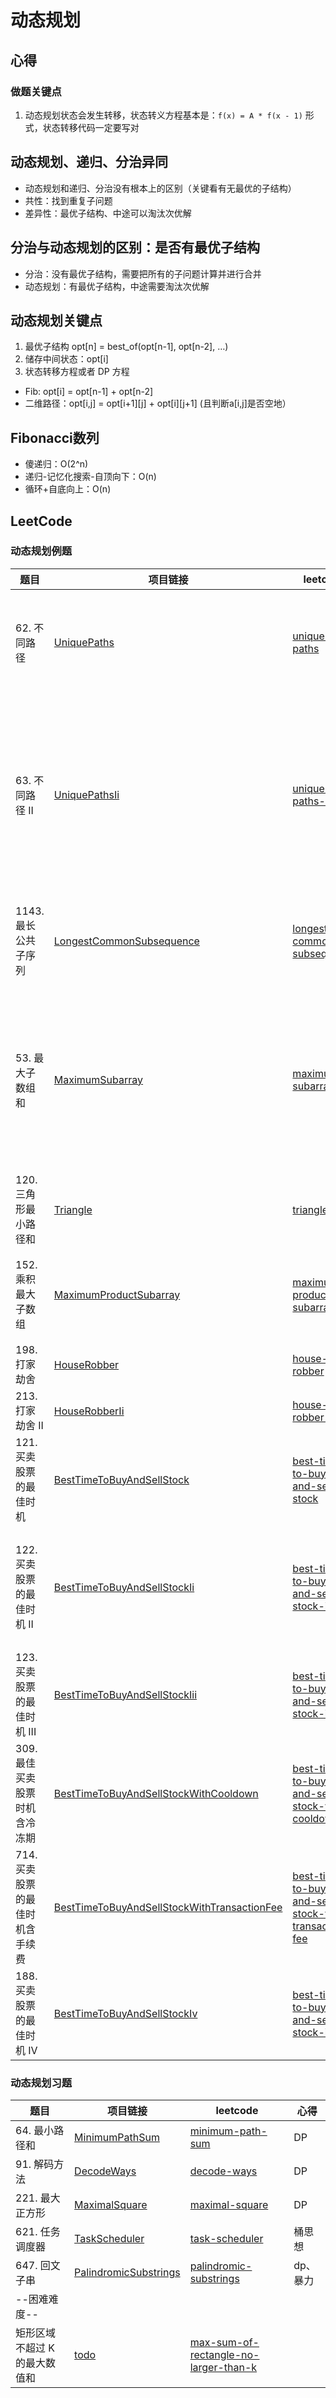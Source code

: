 # 动态规划

## 心得
### 做题关键点
1. 动态规划状态会发生转移，状态转义方程基本是：`f(x) = A * f(x - 1)` 形式，状态转移代码一定要写对

## 动态规划、递归、分治异同
- 动态规划和递归、分治没有根本上的区别（关键看有无最优的子结构）
- 共性：找到重复子问题
- 差异性：最优子结构、中途可以淘汰次优解

## 分治与动态规划的区别：是否有最优子结构
- 分治：没有最优子结构，需要把所有的子问题计算并进行合并
- 动态规划：有最优子结构，中途需要淘汰次优解

## 动态规划关键点

1. 最优子结构 opt[n] = best_of(opt[n-1], opt[n-2], …)
2. 储存中间状态：opt[i]
3. 状态转移方程或者 DP 方程

- Fib: opt[i] = opt[n-1] + opt[n-2]
- 二维路径：opt[i,j] = opt[i+1][j] + opt[i][j+1] (且判断a[i,j]是否空地）

## Fibonacci数列
- 傻递归：O(2^n)
- 递归-记忆化搜索-自顶向下：O(n)
- 循环+自底向上：O(n)

## LeetCode

### 动态规划例题
| 题目 | 项目链接 | leetcode | 心得 |
|---|---|---|---|
| 62. 不同路径 | [UniquePaths](leetcode6/UniquePaths.java) | [unique-paths](https://leetcode-cn.com/problems/unique-paths/) | 前两道题做法一致，简单DP |
| 63. 不同路径 II | [UniquePathsIi](leetcode6/UniquePathsIi.java) | [unique-paths-ii](https://leetcode-cn.com/problems/unique-paths-ii/) | 仅加上对障碍的判断即可，需要注意初始化时也会有障碍 |
| 1143. 最长公共子序列 | [LongestCommonSubsequence](leetcode6/LongestCommonSubsequence.java) | [longest-common-subsequence](https://leetcode-cn.com/problems/longest-common-subsequence/) | 重点是得出状态转移方程 |
| 53. 最大子数组和 | [MaximumSubarray](leetcode6/MaximumSubarray.java) | [maximum-subarray](https://leetcode-cn.com/problems/maximum-subarray/) | 动态规划，仅需要取最大值，不需要保存全部状态值 |
| 120. 三角形最小路径和 | [Triangle](leetcode6/Triangle.java) | [triangle](https://leetcode-cn.com/problems/triangle/) | DFS、动态规划 |
| 152. 乘积最大子数组 | [MaximumProductSubarray](leetcode6/MaximumProductSubarray.java) | [maximum-product-subarray](https://leetcode-cn.com/problems/maximum-product-subarray/) | 状态转移方程比较难理解 |
| 198. 打家劫舍 | [HouseRobber](leetcode6/HouseRobber.java) | [house-robber](https://leetcode-cn.com/problems/house-robber/) | DP |
| 213. 打家劫舍 II | [HouseRobberIi](leetcode6/HouseRobberIi.java) | [house-robber-ii](https://leetcode-cn.com/problems/house-robber-ii/) | DP |
| 121. 买卖股票的最佳时机 | [BestTimeToBuyAndSellStock](leetcode6/BestTimeToBuyAndSellStock.java) | [best-time-to-buy-and-sell-stock](https://leetcode-cn.com/problems/best-time-to-buy-and-sell-stock/) | DP |
| 122. 买卖股票的最佳时机 II | [BestTimeToBuyAndSellStockIi](leetcode6/BestTimeToBuyAndSellStockIi.java) | [best-time-to-buy-and-sell-stock-ii](https://leetcode-cn.com/problems/best-time-to-buy-and-sell-stock-ii/) | 简单解法，DP可优化为简单解法 |
| 123. 买卖股票的最佳时机 III | [BestTimeToBuyAndSellStockIii](leetcode6/BestTimeToBuyAndSellStockIii.java) | [best-time-to-buy-and-sell-stock-iii](https://leetcode-cn.com/problems/best-time-to-buy-and-sell-stock-iii/) | DFS，DP |
| 309. 最佳买卖股票时机含冷冻期 | [BestTimeToBuyAndSellStockWithCooldown](leetcode6/BestTimeToBuyAndSellStockWithCooldown.java) | [best-time-to-buy-and-sell-stock-with-cooldown](https://leetcode-cn.com/problems/best-time-to-buy-and-sell-stock-with-cooldown/) | DP |
| 714. 买卖股票的最佳时机含手续费 | [BestTimeToBuyAndSellStockWithTransactionFee](leetcode6/BestTimeToBuyAndSellStockWithTransactionFee.java) | [best-time-to-buy-and-sell-stock-with-transaction-fee](https://leetcode-cn.com/problems/best-time-to-buy-and-sell-stock-with-transaction-fee/) | DP，基本无特殊之处 |
| 188. 买卖股票的最佳时机 IV | [BestTimeToBuyAndSellStockIv](leetcode6/BestTimeToBuyAndSellStockIv.java) | [best-time-to-buy-and-sell-stock-iv](https://leetcode-cn.com/problems/best-time-to-buy-and-sell-stock-iv/) | 三维DP |

### 动态规划习题
| 题目 | 项目链接 | leetcode | 心得 |
|---|---|---|---|
| 64. 最小路径和 | [MinimumPathSum](leetcode6/MinimumPathSum.java) | [minimum-path-sum](https://leetcode-cn.com/problems/minimum-path-sum/) | DP |
| 91. 解码方法 | [DecodeWays](leetcode6/DecodeWays.java) | [decode-ways](https://leetcode-cn.com/problems/decode-ways/) | DP |
| 221. 最大正方形 | [MaximalSquare](leetcode6/MaximalSquare.java) | [maximal-square](https://leetcode-cn.com/problems/maximal-square/) | DP |
| 621. 任务调度器 | [TaskScheduler](leetcode6/TaskScheduler.java) | [task-scheduler](https://leetcode-cn.com/problems/task-scheduler/) | 桶思想 |
| 647. 回文子串 | [PalindromicSubstrings](leetcode6/PalindromicSubstrings.java) | [palindromic-substrings](https://leetcode-cn.com/problems/palindromic-substrings/) | dp、暴力 |
|--困难难度--||||
| 矩形区域不超过 K 的最大数值和 | [todo]() | [max-sum-of-rectangle-no-larger-than-k](https://leetcode-cn.com/problems/max-sum-of-rectangle-no-larger-than-k/) | |
